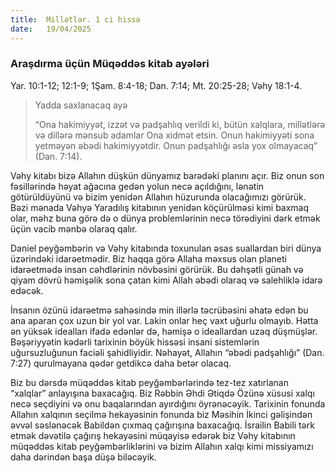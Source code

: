 ```yaml
---
title:  Millətlər. 1 ci hissə
date:   19/04/2025
---
```


### Araşdırma üçün Müqəddəs kitab ayələri

Yar. 10:1-12; 12:1-9; 1Şam. 8:4-18; Dan. 7:14; Mt. 20:25-28; Vəhy 18:1-4.

> <p>Yadda saxlanacaq ayə</p>
> “Ona hakimiyyət, izzət və padşahlıq verildi ki, bütün xalqlara, millətlərə və dillərə mənsub adamlar Ona xidmət etsin. Onun hakimiyyəti sona yetməyən əbədi hakimiyyətdir. Onun padşahlığı əsla yox olmayacaq” (Dan. 7:14).

Vəhy kitabı bizə Allahın düşkün dünyamız barədəki planını açır. Biz onun son fəsillərində həyat ağacına gedən yolun necə açıldığını, lənətin götürüldüyünü və bizim yenidən Allahın hüzurunda olacağımızı görürük. Bəzi mənada Vəhyə Yaradılış kitabının yenidən köçürülməsi kimi baxmaq olar, məhz buna görə də o dünya problemlərinin necə törədiyini dərk etmək üçün vacib mənbə olaraq qalır.

Daniel peyğəmbərin və Vəhy kitabında toxunulan əsas suallardan biri dünya üzərindəki idarəetmədir. Biz haqqa görə Allaha məxsus olan planeti idarəetmədə insan cəhdlərinin növbəsini görürük. Bu dəhşətli günah və qiyam dövrü həmişəlik sona çatan kimi Allah əbədi olaraq və salehliklə idarə edəcək.

İnsanın özünü idarəetmə sahəsində min illərlə təcrübəsini əhatə edən bu ana aparan çox uzun bir yol var. Lakin onlar heç vaxt uğurlu olmayıb. Hətta ən yüksək idealları ifadə edənlər də, həmişə o ideallardan uzaq düşmüşlər. Bəşəriyyətin kədərli tarixinin böyük hissəsi insani sistemlərin uğursuzluğunun faciəli şahidliyidir. Nəhayət, Allahın “əbədi padşahlığı” (Dan. 7:27) qurulmayana qədər getdikcə daha betər olacaq.

Biz bu dərsdə müqəddəs kitab peyğəmbərlərində tez-tez xatırlanan “xalqlar” anlayışına baxacağıq. Biz Rəbbin Əhdi Ətiqdə Özünə xüsusi xalqı necə seçdiyini və onu baqalarından ayırdığını öyrənəcəyik. Tarixinin fonunda Allahın xalqının seçilmə hekayəsinin fonunda biz Məsihin İkinci gəlişindən əvvəl səslənəcək Babildən çıxmaq çağırışına baxacağıq. İsrailin Babili tərk etmək dəvətilə çağırış hekayəsini müqayisə edərək biz Vəhy kitabının müqəddəs kitab peyğəmbərliklərini və bizim Allahın xalqı kimi missiyamızı daha dərindən başa düşə biləcəyik.